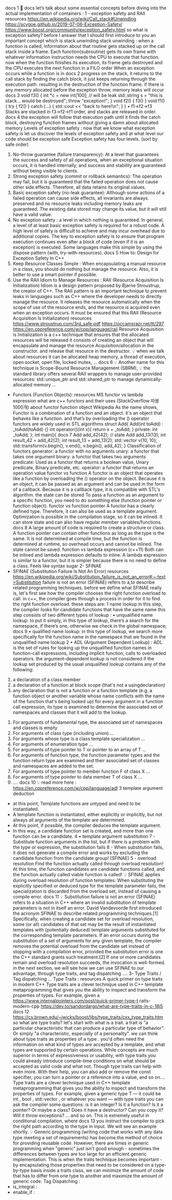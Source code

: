 docs 1
📍
docs
let’s talk about some essential concepts before diving
into the actual implementation of containers :
1 - exception safety and RAII
resources
https://en.wikipedia.org/wiki/Call_stack#Unwinding
https://scvgoe.github.io/2019-07-06-Exception-Safety/
https://www.boost.org/community/exception_safety.html
so what is exception safety?
before I answer that I should first introduce to you an important concept which is stack
unwinding
stack unwinding :
when a function is called, information about that routine gets stacked
up on the call stack inside a frame. Each function(subroutine)
gets its own frame with whatever information instruction needs
the CPU to execute that function.
now when the function finishes its execution, its frame gets
destroyed and the CPU executes the next function in a FILO order
When an exception occurs
while a function is in
docs 2
progress on the stack, it
returns to the call stack by
finding the catch block, it
just keeps returning
through the execution
path. resulting in the
destruction of the function
frame.
if there is any memory
allocated before the
exception throw, memory
leaks will occur
docs 3
void f3() {
int *c = new int[100]; // will be leak
std::string s = "this is stack... would be destroyed";
throw "exception!";
}
void f2() { f3() }
void f1() { try { f2() } catch (...) { std::cout << "back to here!\n"; } }
• f1->f2->f3 Stacks are stacked in  f3->f2->f1 order, and stacks are released in order.
docs 4
the exception will follow that execution path until it finds the catch block,
 destroying function frames without giving a damn about allocated memory
Levels of exception safety :
now that we know what exception safety is let us discover the levels of exception
safety
and at what level our code should be exception safe
Exception safety has four levels. (sort by safe order)
1. No-throw guarantee
(failure transparency): At a level that guarantees the success and safety of all
operations, when an exceptional situation occurs, it is handled internally, and
success and stability are guaranteed without being visible to clients.
2. Strong exception safety
(commit or rollback semantics): The operation may fail, but it is guaranteed that
the failed operation does not cause other side effects. Therefore, all data retains
its original values.
3. Basic exception safety
(no-leak guarantee): Although some actions of a failed operation can cause side
effects, all invariants are always preserved and no resource leaks including
memory leaks are guaranteed. The existing data stored may change its value,
but it will still have a valid value.
4. No exception safety
: a level in which nothing is guaranteed. In general, a level of at least basic
exception safety is required for a robust code. A high level of safety is difficult to
achieve and may incur overhead due to additional copies. The key to exception
safety is to ensure that program execution continues even after a block of code
(even if it is an exception) is executed. Some languages make this simple by
using the dispose pattern (with, try-with-resources).
docs 5
How to: Design for Exception Safety In
C++
1. Keep Resource Classes Simple
: When encapsulating a manual resource in a class, you should do nothing but
manage the resource. Also, it is better to use a smart pointer if possible.
2. Use the RAII Idiom to Manage Resources
: RAII (Resource Acquisition Is Initialization) Idiom is a design pattern proposed
by Bjarne Stroustrup, the creator of C++. The RAII pattern is an important
technique to prevent leaks in languages such as C++ where the developer
needs to directly manage the resource. It releases the resource automatically
when the scope of use of the resource ends, and the resource is acquired even
when an exception occurs. It must be ensured that this
RAII (Resource Acquisition Is Initialization)
resources
https://www.stroustrup.com/3rd_safe.pdf
https://occamsrazr.net/tt/297
https://en.cppreference.com/w/cpp/language/raii
Resource Acquisition is Initialization is a c++ technique that ensures that the
allocated resources will be released
it consists of creating an object that will encapsulate and manage the resource
Acquisition/allocation in the constructor. and release that resource in the destructor.
💡 when we talk about resources it can be allocated heap memory, a thread of
execution, open socket, open file, locked mutex, …
docs 6
💡 Another name for this technique is Scope-Bound Resource Management
 (SBRM),
💡 the standard library offers several RAII wrappers to manage user-provided
resources:
std::unique_ptr and std::shared_ptr to manage dynamically-allocated
memory …
- Functors (Function Objects):
resources
MS functor vs lambda expression
what are c++ functors and their uses (StackOverflow 따봉 1000개)
about functor
function object Wikipedia
As the name shows, Functor is a combination of a function and an object.
it's an object that behaves like a function. and that’s by overloading the () operator
functors are widely used in STL algorithms
struct Add{
Add(int toAdd) : _toAdd(toAdd) {}
int operator()(int x){
return x + _toAdd;
}
private:
int _toAdd;
};
int main(){
docs 7
Add add_42(42); // state
Add add_13(13);
int result_42 = add_42(2);
int result_13 = add_13(2);
std::vector<int> v(10, 10);
std::transform(v.begin(), v.end(), v.begin(), add_42);
}
Classification of functors
generator: a functor with no arguments
unary: a functor that takes one argument
binary: a functor that takes two arguments
predicate: Used as a functor that returns a boolean value, Unary predicate, Binary
predicate, etc.
operator: a functor that returns an operation value
functor vs function
A functor is an object that operates like a function by overloading the () operator on
the object.
Because it is an object, it can be passed as an argument and can be used in the
form of a callback.
Because it is a callback type, it is compatible with STL's algorithm.
the state can be stored
To pass a function as an argument to a specific function, you need to do something
else (function pointer or function object).
functor vs function pointer
A functor has a clearly defined type.
Therefore, it can also be used as a template argument.
Optimization is possible in the compilation stage, so it can be inlined.
It can store state and can also have regular member variables/functions.
docs 8
A large amount of code is required to create a structure or class.
A function pointer can contain other functions as long as the type is the same.
It is not determined at compile time, but the function is determined at runtime, so
overhead occurs and cannot be inlined.
The state cannot be saved.
function vs lambda expression (c++11)
Both can be inlined and lambda expression defaults to inline.
A lambda expression is similar to a functor, but it is simpler because there is no need
to define a class. Feels like syntax sugar
2- SFINAE
- SFINAE (Substitution Failure Is Not An Error)
resources
https://en.wikipedia.org/wiki/Substitution_failure_is_not_an_error#:~:text=Substitution
failure is not an error (SFINAE) refers to a,to describe related programming
techniques.
before we define what SFINAE really is, let's first see how the compiler chooses the right
function overload to call.
in c++, the compiler goes through a process in order for it to find the right function
overload.
these steps are:
1 name lookup
in this step, the compiler looks for candidate functions that have the same name
this step consists of two different types of lookup :
• unqualified name lookup: to put it simply, in this type of lookup, there’s a
search for the namespace, if there’s one, otherwise we check in the global
namespace;
docs 9
• qualified name lookup: in this type of lookup, we search more specifically
for the function name in the namespace that we found in the unqualified
name lookup
2 • ADL (Argument Dependent Lookup) :
ADL is the set of rules for looking up the unqualified function names
in function-call expressions, including implicit function, calls to overloaded
operators.
the argument-dependent lookup is not considered if the lookup set
produced by the usual unqualified lookup contains any of the following:
1) a declaration of a class member
2) a declaration of a function at block scope (that's not a usingdeclaration)
3) any declaration that is not a function or a function template (e.g. a
function object or another variable whose name conflicts with the name of
the function that's being looked up)
for every argument in a function call expression, its type is examined to
determine the associated set of namespaces and classes that it will add to
the lookup.
1. For arguments of fundamental type, the associated set of
namespaces and classes is empty
2. For arguments of class type (including union) …
3. For arguments whose type is a class template specialization …
4. For arguments of enumeration type …
5. For arguments of type pointer to T or pointer to an array of T …
6. For arguments of function type, the function parameter types and the
function return type are examined and their associated set of classes
and namespaces are added to the set.
7. For arguments of type pointer to member function F of class X …
8. For arguments of type pointer to data member T of class X …
9. ….
docs 10
💡 read more here :
https://en.cppreference.com/w/cpp/language/adl
3 template argument deduction
 - at this point, Template functions are untyped and need to be instantiated.
 - A template function is instantiated, either explicitly or implicitly, but not always all
arguments of the template are determined.
 - At this point, if possible, the compiler deduces the template argument.
 - In this way, a candidate function set is created, and more than one function can be
a candidate.
4 • template argument substitution
7 - Substitute function arguments in the list, but if there is a problem with the type or
expression, the substitution fails
8 - When substitution fails, it does not generate a compile error and works by
excluding the candidate function from the candidate group! (SFINAE)
5 - overload resolution
 Find the function actually called through overload resolution!
 At this time, the function candidates are  candidate functions called, and the function
actually called  viable function is called!
💡 SFINAE applies during overload resolution of function templates:
When substituting
 the explicitly specified or deduced type for the template parameter fails, the
specialization is discarded from the overload set, instead of causing a compile
error.
docs 11
💡 Substitution failure is not an error (SFINAE) refers to a situation
in C++ where an invalid substitution of template parameters is not in itself
an error. David Vandevoorde first introduced the acronym SFINAE to
describe related programming techniques.[1]
Specifically, when creating a candidate set for overload resolution, some
(or all) candidates of that set may be the result of instantiated templates
with (potentially deduced) template arguments substituted for the
corresponding template parameters. If an error occurs during the
substitution of a set of arguments for any given template, the compiler
removes the potential overload from the candidate set instead of stopping
with a compilation error, provided the substitution error is one the C++
standard grants such treatment.[2] If one or more candidates remain and
overload resolution succeeds, the invocation is well-formed.
in the next section, we will see how we can use SFINAE to our
advantage, through type traits, and tag dispatching ….
3- Type Traits / Tag dispatching …
Type Traits :
resources
A quick primer on type traits in modern C++
Type traits are a clever technique used in C++ template
metaprogramming that gives you the ability to inspect and
transform the properties of types. For example, given a
https://www.internalpointers.com/post/quick-primer-type-t
raits-modern-cpp
https://dev.to/sandordargo/what-are-type-traits-in-c-18j5
docs 12
https://cs.brown.edu/~jwicks/boost/libs/type_traits/cxx_type_traits.htm
so what are type traits?
let's start with what is a trait.
a trait is "a particular characteristic that can produce a
particular type of behavior". Or simply "a characteristic,
especially of a personality".
we can think about type traits as properties of a type .
you'd often need the information on what kind of types are accepted by a template,
and what types are supported by certain operations. While concepts are much
superior in terms of expressiveness or usability, with type traits you could already
introduce compile-time conditions on what should be accepted as valid code and
what not.
Though type traits can help with even more. With their help, you can also add or
remove the  const  specifier, you can turn a pointer or a reference into a value, and so
on….
Type traits are a clever technique used in C++ template
metaprogramming that gives you the ability to inspect and
transform the properties of types.
For example, given a generic type  T  — it could
be  int ,  bool ,  std::vector , or whatever you want — with type
traits you can ask the compiler some questions: is it an integer? Is
it a function? Is it a pointer? Or maybe a class? Does it have a
destructor? Can you copy it? Will it throw exceptions? ... and so
on. This is extremely useful in conditional compilation, where
docs 13
you instruct the compiler to pick the right path according to the
type in input. We will see an example shortly.
💡 Generic programming (writing code that works with any data type meeting
a set of requirements) has become the method of choice for providing
reusable code. However, there are times in generic programming when
"generic" just isn't good enough - sometimes the differences between types
are too large for an efficient generic implementation. This is when the traits
technique becomes important - by encapsulating those properties that
need to be considered on a type-by-type basis inside a traits class, we can
minimize the amount of code that has to differ from one type to another and
maximize the amount of generic code.
Tag Dispatching :
- is_integral :
- enable_if :
